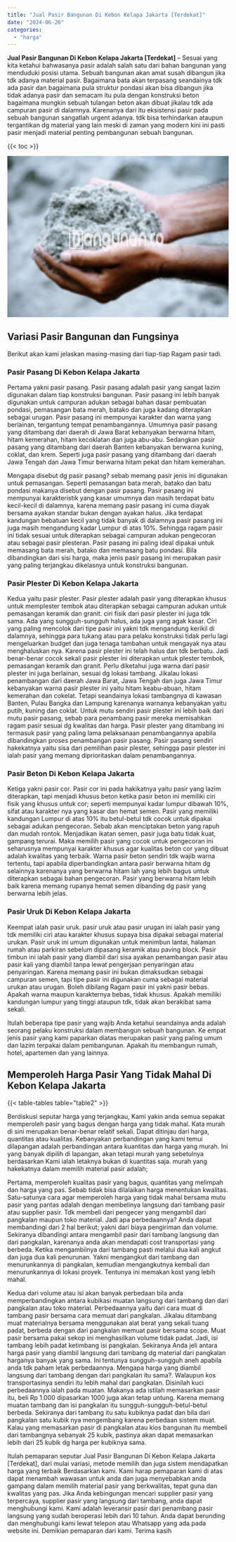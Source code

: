 ```yaml
---
title: "Jual Pasir Bangunan Di Kebon Kelapa Jakarta [Terdekat]"
date: "2024-06-26"
categories: 
  - "harga"
---
```


**Jual Pasir Bangunan Di Kebon Kelapa Jakarta \[Terdekat\]** – Sesuai yang kita ketahui bahwasanya pasir adalah salah satu dari bahan bangunan yang menduduki posisi utama. Sebuah bangunan akan amat susah dibangun jika tdk adanya material pasir. Bagaimana bata akan terpasang seandainya tdk ada pasir dan bagaimana pula struktur pondasi akan bisa dibangun jika tidak adanya pasir dan semacam itu pula dengan konstruksi beton bagaimana mungkin sebuah tulangan beton akan dibuat jikalau tdk ada campuran pasir di dalamnya. Karenanya dari itu eksistensi pasir pada sebuah bangunan sangatlah urgent adanya. tdk bisa terhindarkan ataupun tergantikan dg material yang lain meski di zaman yang modern kini ini pasti pasir menjadi material penting pembangunan sebuah bangunan.

{{< toc >}}

![Jual Pasir Bangunan Di Kebon Kelapa Jakarta [Terdekat]](/images/jual-pasir-bangunan-50.png)

## Variasi Pasir Bangunan dan Fungsinya

Berikut akan kami jelaskan masing-masing dari tiap-tiap Ragam pasir tadi.

### Pasir Pasang Di Kebon Kelapa Jakarta

Pertama yakni pasir pasang. Pasir pasang adalah pasir yang sangat lazim digunakan dalam tiap konstruksi bangunan. Pasir pasang ini lebih banyak digunakan untuk campuran adukan sebagai bahan dasar pembuatan pondasi, pemasangan bata merah, batako dan juga kadang diterapkan sebagai urugan. Pasir pasang ini mempunyai karakter dan warna yang berlainan, tergantung tempat penambangannya. Umumnya pasir pasang yang ditambang dari daerah di Jawa Barat kebanyakan berwarna hitam, hitam kemerahan, hitam kecoklatan dan juga abu-abu. Sedangkan pasir pasang yang ditambang dari daerah Banten kebanyakan berwarna kuning, coklat, dan krem. Seperti juga pasir pasang yang ditambang dari daerah Jawa Tengah dan Jawa Timur berwarna hitam pekat dan hitam kemerahan.

Mengapa disebut dg pasir pasang? sebab memang pasir jenis ini digunakan untuk pemasangan. Seperti pemasangan bata merah, batako dan batu pondasi makanya disebut dengan pasir pasang. Pasir pasang ini mempunyai karakteristik yang kasar umumnya dan masih terdapat batu kecil-kecil di dalamnya, karena memang pasir pasang ini cuma diayak bersama ayakan standar bukan dengan ayakan halus. Jika terdapat kandungan bebatuan kecil yang tidak banyak di dalamnya pasir pasang ini juga masih mengandung kadar Lumpur di atas 10%. Sehingga ragam pasir ini tidak sesuai untuk diterapkan sebagai campuran adukan pengecoran atau sebagai pasir plesteran. Pasir pasang ini paling ideal dipakai untuk memasang bata merah, batako dan memasang batu pondasi. Bila dibandingkan dari sisi harga, maka jenis pasir pasang ini merupakan pasir yang paling terjangkau dikelasnya untuk konstruksi bangunan.

### Pasir Plester Di Kebon Kelapa Jakarta

Kedua yaitu pasir plester. Pasir plester adalah pasir yang diterapkan khusus untuk memplester tembok atau diterapkan sebagai campuran adukan untuk pemasangan keramik dan granit. ciri fisik dari pasir plester ini juga tdk sama. Ada yang sungguh-sungguh halus, ada juga yang agak kasar. Ciri yang paling mencolok dari tipe pasir ini yakni tdk mengandung kerikil di dalamnya, sehingga para tukang atau para pelaku konstruksi tidak perlu lagi mengeluarkan budget dan juga tenaga tambahan untuk mengayak nya atau menghaluskan nya. Karena pasir plester ini telah halus dan tdk berbatu. Jadi benar-benar cocok sekali pasir plester ini diterapkan untuk plester tembok, pemasangan keramik dan granit. Perlu diketahui juga warna dari pasir plester ini juga berlainan, sesuai dg lokasi tambang. Jikalau lokasi penambangan dari daerah Jawa Barat, Jawa Tengah dan juga Jawa Timur kebanyakan warna pasir plester ini yaitu hitam keabu-abuan, hitam kemerahan dan cokelat. Tetapi seandainya lokasi tambangnya di kawasan Banten, Pulau Bangka dan Lampung karenanya warnanya kebanyakan yaitu putih, kuning dan coklat. Untuk mutu sendiri pasir plester ini lebih baik dari mutu pasir pasang, sebab para penambang pasir mereka memisahkan ragam pasir sesuai dg kwalitas dan harga. Pasir plester yang ditambang ini termasuk pasir yang paling lama pelaksanaan penambangannya apabila dibandingkan proses penambangan pasir pasang. Pasir pasang sendiri hakekatnya yaitu sisa dari pemilihan pasir plester, sehingga pasir plester ini ialah pasir yang memang diprioritaskan dalam penambangannya.

### Pasir Beton Di Kebon Kelapa Jakarta

Ketiga yakni pasir cor. Pasir cor ini pada hakikatnya yaitu pasir yang lazim diterapkan, tapi menjadi khusus beton ketika pasir beton ini memiliki ciri fisik yang khusus untuk cor; seperti mempunyai kadar lumpur dibawah 10%, sifat atau karakter nya yang kasar dan hemat semen. Pasir yang memiliki kandungan Lumpur di atas 10% itu betul-betul tdk cocok untuk dipakai sebagai adukan pengecoran. Sebab akan menciptakan beton yang rapuh dan mudah rontok. Menjadikan ikatan semen, pasir juga batu tidak kuat, gampang terurai. Maka memilih pasir yang cocok untuk pengecoran ini seharusnya mempunyai karakter khusus agar kualitas beton cor yang dibuat adalah kwalitas yang terbaik. Warna pasir beton sendiri tdk wajib warna tertentu, tapi apabila diperbandingkan antara pasir berwarna hitam dg selainnya karenanya yang berwarna hitam lah yang lebih bagus untuk diterapkan sebagai bahan pengecoran. Pasir yang berwarna hitam lebih baik karena memang rupanya hemat semen dibanding dg pasir yang berwarna lebih jelas.

### Pasir Uruk Di Kebon Kelapa Jakarta

Keempat ialah pasir uruk. pasir uruk atau pasir urugan ini ialah pasir yang tdk memiliki ciri atau karakter khusus supaya bisa dipakai sebagai material urukan. Pasir uruk ini umum digunakan untuk menimbun lantai, halaman rumah atau parkiran sebelum dipasang keramik atau paving block. Pasir timbun ini ialah pasir yang diambil dari sisa ayakan penambangan pasir atau pasir kali yang diambil tanpa lewat pengerjaan penyaringan atau penyaringan. Karena memang pasir ini bukan dimaksudkan sebagai campuran semen, tapi tipe pasir ini digunakan cuma sebagai material urukan atau urugan. Boleh dibilang Ragam pasir ini yakni pasir bebas. Apakah warna maupun karakternya bebas, tidak khusus. Apakah memiliki kandungan lumpur yang tinggi ataupun tdk, tidak akan berakibat sama sekali.

Itulah beberapa tipe pasir yang wajib Anda ketahui seandainya anda adalah seorang pelaku konstruksi dalam membangun sebuah bangunan. Ke empat jenis pasir yang kami paparkan diatas merupakan pasir yang paling umum dan lazim terpakai dalam pembangunan. Apakah itu membangun rumah, hotel, apartemen dan yang lainnya.

## Memperoleh Harga Pasir Yang Tidak Mahal Di Kebon Kelapa Jakarta

{{< table-tables table="table2" >}}

Berdiskusi seputar harga yang terjangkau, Kami yakin anda semua sepakat memperoleh pasir yang bagus dengan harga yang tidak mahal. Kata murah di sini merupakan benar-benar relatif sekali. Dapat ditinjau dari harga, quantitas atau kualitas. Kebanyakan perbandingan yang kami temui dilapangan adalah perbandingan antara kuantitas dan harga yang murah. Ini yang banyak dipilih di lapangan, akan tetapi murah yang sebetulnya berdasarkan Kami ialah letaknya bukan di kuantitas saja. murah yang hakekatnya dalam memilih material pasir adalah;

Pertama, memperoleh kualitas pasir yang bagus, quantitas yang melimpah dan harga yang pas. Sebab tidak bisa dilalaikan harga menentukan kwalitas. Satu-satunya cara agar memperoleh harga yang tidak mahal bersama mutu pasir yang pantas adalah dengan membelinya langsung dari tambang pasir atau supplier pasir. Tdk membeli dari pengecer yang mengambil dari pangkalan maupun toko material. Jadi apa perbedaannya? Anda dapat membandingi dari 2 hal berikut; yakni dari biaya pengiriman dan volume. Sekiranya dibandingi antara mengambil pasir dari tambang langsung dan dari pangkalan, karenanya anda akan mendapati cost transportasi yang berbeda. Ketika mengambilnya dari tambang pasti melalui dua kali angkut dan juga dua kali penurunan. Yakni mengangkut dari tambang dan menurunkannya di pangkalan, kemudian mengangkutnya kembali dan menurunkannya di lokasi proyek. Tentunya ini memakan kost yang lebih mahal.

Kedua dari volume atau isi akan banyak perbedaan bila anda memperbandingkan antara kubikasi muatan langsung dari tambang dan dari pangkalan atau toko material. Perbedaannya yaitu dari cara muat di tambang pasir bersama cara memuat dari pangkalan. Jikalau ditambang muat materialnya bersama menggunakan alat berat yang sekali tuang padat, berbeda dengan dari pangkalan memuat pasir bersama scope. Muat pasir bersama pakai sekop ini menghasilkan volume tidak padat. Jadi, isi tambang lebih padat ketimbang isi pangkalan. Sekiranya Anda jeli antara harga pasir yang diambil langsung dari tambang dg material dari pangkalan harganya banyak yang sama. Ini tentunya sungguh-sungguh aneh apabila anda tdk paham letak perbedaannya. Mengapa harga yang diambil langsung dari tambang dengan dari pangkalan itu sama?. Walaupun kos transportasinya sendiri itu lebih mahal dari pangkalan. Disinilah kuci perbedaannya ialah pada muatan. Makanya ada istilah memasarkan pasir itu, beli Rp 1.000 dipasarkan 1000 juga akan tetap untung. Karena memang muatan tambang dan isi pangkalan itu sungguh-sungguh-betul-betul berbeda. Sekiranya dari tambang itu satu kubiknya padat dan bila dari pangkalan satu kubik nya mengembang karena perbedaan sistem muat. Kalau yang memasarkan pasir di pangkalan atau kios bangunan itu membeli dari tambangnya sebanyak 25 kubik, pastinya akan dapat memasarkan lebih dari 25 kubik dg harga per kubiknya sama.

Itulah pemaparan seputar Jual Pasir Bangunan Di Kebon Kelapa Jakarta \[Terdekat\], dari mulai variasi, metode memilih dan juga sistem mendapatkan harga yang terbaik Berdasarkan kami. Kami harap pemaparan kami di atas dapat menambah wawasan untuk anda dan juga menyebabkan anda gampang dalam memilih material pasir yang berkwalitas, tepat guna dan kwalitas yang pas. Jika Anda kebingungan mencari supplier pasir yang terpercaya, supplier pasir yang langsung dari tambang, anda dapat menghubungi kami. Kami adalah leveransir pasir dari penambang pasir langsung yang sudah beroperasi lebih dari 10 tahun. Anda dapat berunding dan menghubungi kami lewat telepon atau Whatsapp yang ada pada website ini. Demikian pemaparan dari kami. Terima kasih
